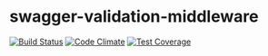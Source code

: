 # swagger-validation-middleware

[![Build Status](https://travis-ci.org/avalanche-development/swagger-validation-middleware.svg?branch=master)](https://travis-ci.org/avalanche-development/swagger-validation-middleware)
[![Code Climate](https://codeclimate.com/github/avalanche-development/swagger-validation-middleware/badges/gpa.svg)](https://codeclimate.com/github/avalanche-development/swagger-validation-middleware)
[![Test Coverage](https://codeclimate.com/github/avalanche-development/swagger-validation-middleware/badges/coverage.svg)](https://codeclimate.com/github/avalanche-development/swagger-validation-middleware/coverage)

